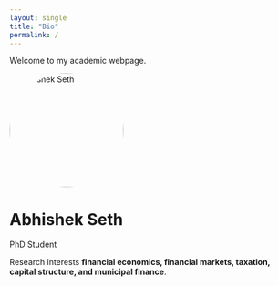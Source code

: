```yaml
---
layout: single
title: "Bio"
permalink: /
---
```


Welcome to my academic webpage.  

<img src="assets/images/Abhishek_PP1.jpg" alt="Abhishek Seth" width="200" style="border-radius: 50%;">

# Abhishek Seth
PhD Student 

Research interests **financial economics, financial markets, taxation, capital structure, and municipal finance**.
